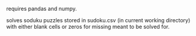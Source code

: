 requires pandas and numpy.

solves soduku puzzles stored in sudoku.csv (in current working directory) with either blank cells or zeros for missing meant to be solved for.
